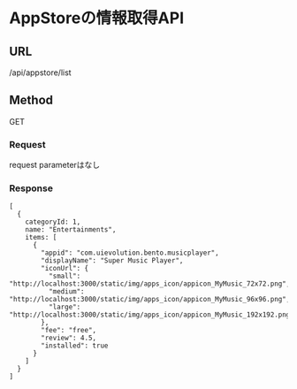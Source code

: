 # AppStoreの情報取得API

## URL
/api/appstore/list

## Method
GET

### Request
request parameterはなし

### Response
```
[
  {
    categoryId: 1,
    name: "Entertainments",
    items: [
      {
        "appid": "com.uievolution.bento.musicplayer",
        "displayName": "Super Music Player",
        "iconUrl": {
          "small": "http://localhost:3000/static/img/apps_icon/appicon_MyMusic_72x72.png",
          "medium": "http://localhost:3000/static/img/apps_icon/appicon_MyMusic_96x96.png",
          "large": "http://localhost:3000/static/img/apps_icon/appicon_MyMusic_192x192.png"
        },
        "fee": "free",
        "review": 4.5,
        "installed": true
      }
    ]
  }
]
```
